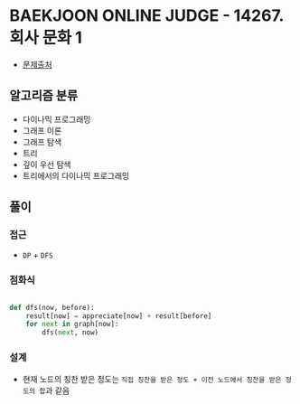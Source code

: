 # BAEKJOON ONLINE JUDGE - 14267. 회사 문화 1

- [문제출처](https://www.acmicpc.net/problem/14267 '14267. 회사 문화 1')

## 알고리즘 분류

- 다이나믹 프로그래밍
- 그래프 이론
- 그래프 탐색
- 트리
- 깊이 우선 탐색
- 트리에서의 다이나믹 프로그래밍

## 풀이

### 접근

- `DP` + `DFS`

### 점화식

```python

def dfs(now, before):
    result[now] = appreciate[now] + result[before]
    for next in graph[now]:
        dfs(next, now)

```

### 설계

- 현재 노드의 칭찬 받은 정도는 `직접 칭찬을 받은 정도 + 이전 노드에서 칭찬을 받은 정도의 합`과 같음
